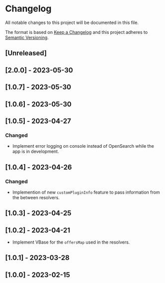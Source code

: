 # Changelog

All notable changes to this project will be documented in this file.

The format is based on [Keep a Changelog](http://keepachangelog.com/en/1.0.0/)
and this project adheres to [Semantic Versioning](http://semver.org/spec/v2.0.0.html).

## [Unreleased]

## [2.0.0] - 2023-05-30

## [1.0.7] - 2023-05-30

## [1.0.6] - 2023-05-30

## [1.0.5] - 2023-04-27

### Changed

- Implement error logging on console instead of OpenSearch while the app is in development.

## [1.0.4] - 2023-04-26

### Changed

- Implemention of new `customPluginInfo` feature to pass information from the between resolvers.

## [1.0.3] - 2023-04-25

## [1.0.2] - 2023-04-21

- Implement VBase for the `offersMap` used in the resolvers.

## [1.0.1] - 2023-03-28

## [1.0.0] - 2023-02-15
